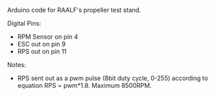 Arduino code for RAALF's propeller test stand.

Digital Pins:
- RPM Sensor on pin 4
- ESC out on pin 9
- RPS out on pin 11

Notes:
- RPS sent out as a pwm pulse (8bit duty cycle, 0-255) according to equation RPS = pwm*1.8. Maximum 8500RPM.
